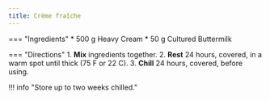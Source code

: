 ```yaml
---
title: Crème fraîche
---
```

=== "Ingredients"
    * 500 g Heavy Cream
    * 50 g Cultured Buttermilk

=== "Directions"
    1. **Mix** ingredients together.
    2. **Rest** 24 hours, covered, in a warm spot until thick (75 F or 22 C).
    3. **Chill** 24 hours, covered, before using.

!!! info "Store up to two weeks chilled."

[^1]:
    Mitzewich, John. ["Homemade Crème Fraiche – Nobody's Ever Made it Just Once."](https://foodwishes.blogspot.com/2011/03/homemade-creme-fraiche-nobodys-ever.html) *Food Wishes.* 25 March 2011. Accessed December 2020.
